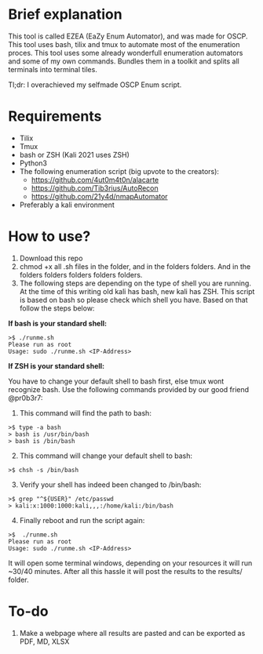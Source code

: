 # Brief explanation
This tool is called EZEA (EaZy Enum Automator), and was made for OSCP. This tool uses bash, tilix and tmux to automate most of the enumeration proces.
This tool uses some already wonderfull enumeration automators and some of my own commands. Bundles them in a toolkit and splits all terminals into terminal tiles. 

Tl;dr: I overachieved my selfmade OSCP Enum script.

# Requirements
- Tilix
- Tmux
- bash or ZSH (Kali 2021 uses ZSH)
- Python3
- The following enumeration script (big upvote to the creators):
  + https://github.com/4ut0m4t0n/alacarte
  + https://github.com/Tib3rius/AutoRecon
  + https://github.com/21y4d/nmapAutomator
- Preferably a kali environment

# How to use?
1. Download this repo
2. chmod +x all .sh files in the folder, and in the folders folders. And in the folders folders folders folders folders.
3. The following steps are depending on the type of shell you are running. At the time of this writing old kali has bash, new kali has ZSH. This script is based on bash so please check which shell you have. Based on that follow the steps below:

**If bash is your standard shell:**
```
>$ ./runme.sh
Please run as root
Usage: sudo ./runme.sh <IP-Address>
```

**If ZSH is your standard shell:**

You have to change your default shell to bash first, else tmux wont recognize bash.
Use the following commands provided by our good friend @pr0b3r7:
1. This command will find the path to bash:
```
>$ type -a bash 
> bash is /usr/bin/bash
> bash is /bin/bash
```
2. This command will change your default shell to bash:
```
>$ chsh -s /bin/bash
```
3. Verify your shell has indeed been changed to /bin/bash:
```
>$ grep "^${USER}" /etc/passwd
> kali:x:1000:1000:kali,,,:/home/kali:/bin/bash
```
4. Finally reboot and run the script again:

```
>$  ./runme.sh
Please run as root
Usage: sudo ./runme.sh <IP-Address>
```

It will open some terminal windows, depending on your resources it will run ~30/40 minutes.
After all this hassle it will post the results to the results/<IP-address> folder.


# To-do
1. Make a webpage where all results are pasted and can be exported as PDF, MD, XLSX


